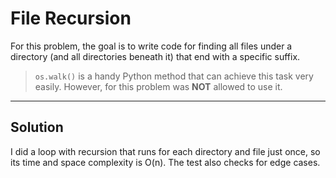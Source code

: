 # File Recursion

For this problem, the goal is to write code for finding all files under a directory (and all directories beneath it) 
that end with a specific suffix.

> `os.walk()` is a handy Python method that can achieve this task very easily. However, for this problem was **NOT** 
allowed to use it.

---

## Solution

I did a loop with recursion that runs for each directory  and file just once, 
so its time and space complexity is O(n). The test also checks for edge cases.

